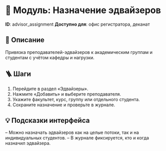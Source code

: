 # 📘 Модуль: Назначение эдвайзеров
**ID**: advisor_assignment
**Доступно для**: офис регистратора, деканат

## 📝 Описание
Привязка преподавателей-эдвайзеров к академическим группам и студентам с учётом кафедры и нагрузки.

## 🪜 Шаги
1. Перейдите в раздел «Эдвайзеры».
2. Нажмите «Добавить» и выберите преподавателя.
3. Укажите факультет, курс, группу или отдельного студента.
4. Сохраните назначение и проверьте в журнале.

## 💡 Подсказки интерфейса
– Можно назначать эдвайзеров как на целые потоки, так и на индивидуальных студентов.
– В журнале фиксируется, кто и когда назначил эдвайзера.
